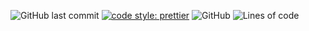 ![GitHub last commit](https://img.shields.io/github/last-commit/88srzh/comics_db?color=%237DC2E8&logo=GitHub) [![code style: prettier](https://img.shields.io/badge/code_style-prettier-ff69b4.svg?style=flat)](https://github.com/prettier/prettier) ![GitHub](https://img.shields.io/github/license/88srzh/comics_db?color=%23C9A8EF) ![Lines of code](https://img.shields.io/tokei/lines/github/88srzh/comics_db?color=%23EED49F)
